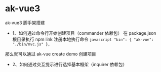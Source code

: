 # ak-vue3

ak-vue3 脚手架搭建

- 1、如何通过命令行开始创建项目（commander 依赖包）
  在 package.json 根目录执行 npm link 注册本地执行命令
  `javascript "bin": { "ak-vue": "./bin/mvc.js" }, `

那么就可以通过 ak-vue create demo 创建项目

- 2、如何通过交互提示进行选择基本框架（inquirer 依赖包）
